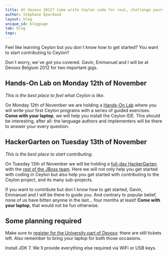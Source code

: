 ```yaml
---
title: At devoxx 2012? Come write Ceylon code for real, challenge yourself!
author: Stéphane Épardaud
layout: blog
unique_id: blogpage
tab: blog
tags:
---
```

Feel like learning Ceylon but you don´t know how to get started? You want to start contributing to Ceylon?

Don´t worry, we´ve got you covered. Gavin, Emmanuel and I will be at Devoxx Belgium 2012 for two important gigs.

## Hands-On Lab on Monday 12th of November

_This is the best place to feel what Ceylon is like_.

On Monday 12th of November we are holding a [Hands-On Lab](http://devoxx.com/display/DV12/Write+your+first+Ceylon+program+with+the+language+authors)
where you will write your first Ceylon programs with a series of guided
exercises. **Come with your laptop**, we will help you install the Ceylon IDE.
This should be interesting, after all: the language authors
and implementers will be there to answer your every question.

## HackerGarten on Tuesday 13th of November

_This is the best place to start contributing_.

On Tuesday 13th of November we will be holding a [full-day HackerGarten](http://www.devoxx.com/display/DV12/2012/09/25/More+Space+and+Content)
with the [rest of the JBoss team](http://lanyrd.com/2012/devoxx/syzdq/). Here we will not only help you get started with coding in Ceylon but also help you get
started with contributing to the Ceylon project, and its many sub-projects.

If you want to contribute but don´t
know how to get started, Gavin, Emmanuel and I will be there to guide you.
And contrary to popular belief, none of us have bitten anyone in the last... four months at least!
**Come with your laptop**, that would not be fun otherwise.

## Some planning required

Make sure to [register for the University part of Devoxx](https://reg.devoxx.com/): there are still tickets left.
Also remember to bring your laptop for both those occasions.

Install JDK 7.  We´ll provide everything else required 
via WiFi or USB keys.
